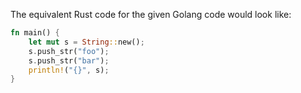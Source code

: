 The equivalent Rust code for the given Golang code would look like:

```rust
fn main() {
    let mut s = String::new();
    s.push_str("foo");
    s.push_str("bar");
    println!("{}", s);
}
```
